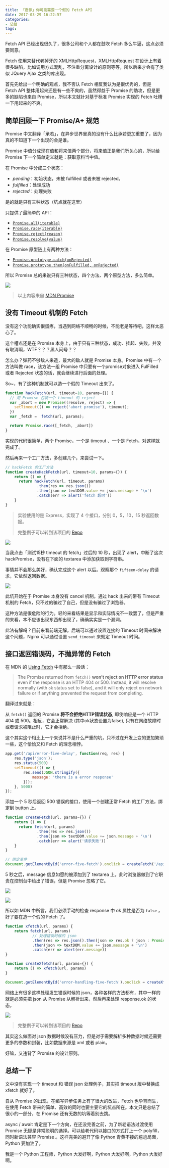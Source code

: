 ```yaml
---
title: 「震惊」你可能需要一个假的 Fetch API
date: 2017-03-29 16:22:57
categories: 
- 总结
tags:
---
```


Fetch API 已经出现很久了，很多公司和个人都在鼓吹 Fetch 多么牛逼，这点必须要同意。

Fetch 使用来替代老掉牙的 XMLHttpRequest，XMLHttpRequest 在设计上有着很多缺陷，比如调用方式混乱，不注重分离设计的原则等等，所以后来才会有了类似 JQuery Ajax 之类的库出现。

首先先给出一个明确的观点，我不否认 Fetch 相反我认为是很优秀的，但是 Fetch API 整体用起来还是有一些不爽的，虽然得益于 Promise 的助攻，但是更多的缺陷也来自 Promise，所以本文就针对基于标准 Promise 实现的 Fetch 吐槽一下用起来的不爽。

<!--more-->

## 简单回顾一下 Promise/A+ 规范

Promise 中文翻译「承若」，在异步世界里真的没有什么比承若更加重要了，因为真的不知道下一个出现的会是谁。

Promise 中值分成现在值和将来值两个部分，将来值正是我们所关心的，所以给 Promise 下一个简单定义就是：获取意料当中值。

在 Promise 中分成三个状态：

- *pending*：初始状态，未被 fulfilled 或者未被 rejected。
- *fulfilled*：处理成功
- *rejected*：处理失败

是的就是只有三种状态（坑点就在这里）

只提供了最简单的 API：

- [`Promise.all(iterable)`](https://developer.mozilla.org/en-US/docs/Web/JavaScript/Reference/Global_Objects/Promise/all)
- [`Promise.race(iterable)`](https://developer.mozilla.org/en-US/docs/Web/JavaScript/Reference/Global_Objects/Promise/race)
- [`Promise.reject(reason)`](https://developer.mozilla.org/en-US/docs/Web/JavaScript/Reference/Global_Objects/Promise/reject)
- [`Promise.resolve(value)`](https://developer.mozilla.org/en-US/docs/Web/JavaScript/Reference/Global_Objects/Promise/resolve)

在 Promise 原型链上有两种方法：

- [`Promise.prototype.catch(onRejected)`](https://developer.mozilla.org/en-US/docs/Web/JavaScript/Reference/Global_Objects/Promise/catch)
- [`Promise.prototype.then(onFulfilled, onRejected)`](https://developer.mozilla.org/en-US/docs/Web/JavaScript/Reference/Global_Objects/Promise/then)

所以 Promise 总的来说只有三种状态，四个方法、两个原型方法，多么简单。

![](https://static.zhengxiaowai.cc/ipic/2017-03-26-promise-process.png)

> 以上内容来自 [MDN Promise](https://developer.mozilla.org/en-US/docs/Web/JavaScript/Reference/Global_Objects/Promise)

## 没有 Timeout 机制的 Fetch

没有这个功能确实很蛋疼，当遇到网络不顺畅的时候，不能老是等待吧，这样太恶心了。

这个槽点还是在 Promise 本身上，由于只有三种状态，成功、挂起、失败，并没有取消啊，WTF？？？黑人问号？？

怎么办？弹药不够敌人来造，最大的敌人就是 Promise 本身。Promise 中有一个方法叫做 race，该方法一组 Promise 中只要有一个promise对象进入 FulFilled 或者 Rejected 状态的话，就会继续进行后面的处理。

So~，有了这种机制就可以造一个假的 Timeout 出来了。

```javascript
function hackFetch(url, timeout=10, params={}) {
  // 用 Promise 包装一个 timeout 的 reject
  var _abort = new Promise((resolve, reject) => {
    setTimeout(() => reject('abort promise'), timeout);
  })            
  var _fetch =  fetch(url, params);

  return Promise.race([_fetch, _abort])
}
```

实现的代码很简单，两个 Promise，一个是 timeout 、一个是 Fetch，对这样就完成了。

然后再来一个工厂方法，多创建几个，来尝试一下。

```javascript
// hackFetch 的工厂方法
function createHackFetch(url, timeout=10, params={}) {
	return () => {
      return hackFetch(url, timeout, params)
              .then(res => res.json())
              .then(json => textDOM.value += json.message + '\n')
              .catch(err => alert('fetch 超时'))
    }
}
```

> 实验使用的是 Express，实现了 4 个接口，分别 0，5，10，15 秒返回数据。
>
> 完整例子可以转到该项目的 [Repo](https://github.com/zhengxiaowai/hack-fetch)

![](https://static.zhengxiaowai.cc/ipic/2017-03-28-143345.jpg)

当我点击「测试15秒 timeout 的 fetch」过后的 10 秒，出现了 alert，中断了这次 hackPromise，没有在下面的 textarea 中添加获取到字符串。

事情并不会那么美好，确认完成这个 alert 以后。观察那个 `fifteen-delay` 的请求，它依然返回数据。

![](https://static.zhengxiaowai.cc/ipic/2017-03-28-143623.jpg)

此坑开始在于 Promise 本身没有 cancel 机制。通过 hack 出来的带有 Timeout 机制的 Fetch，只不过的骗过了自己，但是没有骗过了浏览器。

这种方法是很危险的行为。轻的来看结果是显示和实际情况不一致罢了，但是严重的来看，本不应该出现东西却出现了，确确实实是一个漏洞。

此法有解吗？目前来看前端无解，后端可以通过设置连接的 Timeout 时间来解决这个问题，Nginx 可以通过设置 `send_timeout` 来规定 Timeout 时间。

## 接口返回错误码，不抛异常的 Fetch

在 MDN 的 [Using Fetch]() 中有那么一段话：

>The Promise returned from `fetch()` **won’t reject on HTTP error status** even if the response is an HTTP 404 or 500. Instead, it will resolve normally (with `ok` status set to false), and it will only reject on network failure or if anything prevented the request from completing.

翻译过来就是：

从 `fetch()` 返回的 Promise **将不会拒绝HTTP错误状态**, 即使响应是一个 HTTP 404 或 500。相反，它会正常解决 (其中ok状态设置为false),  只有在网络故障时或者请求被阻止时，它才会拒绝。

这个其实这个相比上一个来说并不是什么严重的坑，只不过在开发上变的更加繁琐一些，这个恰恰又和 Fetch 的理念相悖。

```javascript
app.get('/api/error-five-delay', function(req, res) {
    res.type('json');
    res.status(500)
    setTimeout(() => {
        res.send(JSON.stringify({
            message: 'there is a error response'
        }));
    }, 5000)
});
```

添加一个 5 秒后返回 500 错误的接口，使用一个创建正常 Fetch 的工厂方法，绑定到 button 上。

```javascript
function createFetch(url, params={}) {
	return () => {
      return fetch(url, params)
              .then(res => res.json())
              .then(json => textDOM.value += json.message + '\n')
              .catch(err => alert('请求失败'))
    }
}

// 绑定事件
document.getElementById('error-five-fetch').onclick = createFetch('/api/error-five-delay');
```

5 秒之后，message 信息如愿的被添加到了 textarea 上。此时浏览器做到了它职责在控制台中给出了错误，但是 Promise 忽略了它。

![](https://static.zhengxiaowai.cc/ipic/2017-03-28-151745.jpg)

![](https://static.zhengxiaowai.cc/ipic/2017-03-28-151757.jpg)

所以如 MDN 中所言，我们必须手动的检查 response 中 ok 属性是否为 `false` ，好了要在造一个假的 Fetch 了。

```javascript
function xfetch(url, params) {
	return fetch(url, params)
    		// 处理错误时候的 json
            .then(res => res.json().then(json => res.ok ? json : Promise.reject(json)))
            .then(json => textDOM.value += json.message + '\n')
            .catch(err => alert(err.message))
}

function createXfetch(url, params={}) {
	return () => xfetch(url, params)
}

document.getElementById('error-handling-five-fetch').onclick = createXfetch('/api/error-five-delay');
```

网络上有很多这样处理发生错误时候的 json，各种各样的方法都有，其中一样的就是必须先把 json 从 Promise 从解析出来，然后再来处理 response.ok 的状态。

![](https://static.zhengxiaowai.cc/ipic/2017-03-28-155548.jpg)

> 完整例子可以转到该项目的 [Repo](https://github.com/zhengxiaowai/hack-fetch)

其实这么做面对 json 数据时候没有压力，但是对于需要解析多种数据时候还需要更多的参数和封装，比如数据来源是 xml 或者 plain。

好嘛，又违背了 Promise 的设计原则。

## 总结一下

文中没有实现一个 timeout 和 错误 json 处理例子，其实把 timeout 版中替换成 xfetch 就好了。

自从 Promise 的出现，在编写异步任务上有了很大的改进，Fetch 也孕育而生，在使用 Fetch 带来的简单、高效的同时也要主要它的坑点所在。本文只是总结了很小的一部分，在 Promise 还有无数的坑等着别去跳。

async / await 肯定是下一个方向，在还没完善之前，为了新老语法过渡使用 Promise 无疑是非常聪明的选择。可以给老代码以接口的方式打上一个 polyfill，同时新语法兼容 Promise 。这样完美的避开了像 Python 青黄不接的尴尬局面，Python 要加油了。

我是一个 Python 工程师，Python 大发好啊，Python 大发好啊，Python 大发好啊。
